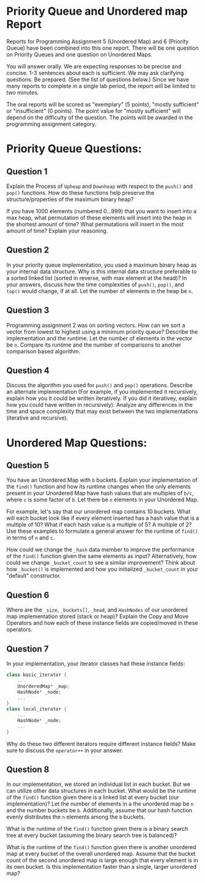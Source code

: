 # Priority Queue and Unordered map Report

Reports for Programming Assignment 5 (Unordered Map) and 6 (Priority Queue) have been combined into this one report. There will be one question on Priority Queues and one question on Unordered Maps. 

You will answer orally. We are expecting responses to be precise and concise. 1-3 sentences about each is sufficient. We may ask clarifying questions. Be prepared. (See the list of questions below.) Since we have many reports to complete in a single lab period, the report will be limited to two minutes.

The oral reports will be scored as "exemplary" (5 points), "mostly sufficient" or "insufficient" (0 points). The point value for "mostly sufficient" will depend on the difficulty of the question. The points will be awarded in the programming assignment category.

Priority Queue Questions:
=========================

Question 1
----------
Explain the Process of `Upheap` and `Downheap` with respect to the `push()` and `pop()` functions. How do these functions help preserve the structure/properties of the maximum binary heap? 

If you have 1000 elements (numbered 0...999) that you want to insert into a max heap, what permutation of these elements will insert into the heap in the shortest amount of time? What permutations will insert in the most amount of time? Explain your reasoning. 

Question 2
----------
In your priority queue implementation, you used a maximum binary heap as your internal data structure. Why is this internal data structure preferable to a sorted linked list (sorted in reverse, with max element at the head)? In your answers, discuss how the time complexities of `push()`, `pop()`, and `top()` would change, if at all. Let the number of elements in the heap be `n`.

Question 3
----------
Programming assignment 2 was on sorting vectors. How can we sort a vector from lowest to highest using a minimum priority queue? Describe the implementation and the runtime. Let the number of elements in the vector be `n`. Compare its runtime and the number of comparisons to another comparison based algorithm. 

Question 4
----------
Discuss the algorithm you used for `push()` and `pop()` operations. Describe an alternate implementation (For example, if you implemented it recursively, explain how you it could be written iteratively. If you did it iterativey, explain how you could have written in recursively). Analyze any differences in the time and space complexity that may exist between the two implementations (iterative and recursive).

Unordered Map Questions:
========================

Question 5
----------

You have an Unordered Map with `b` buckets. Explain your implementation of the `find()` function and how its runtime changes when the only elements present in your Unordered Map have hash values that are multiples of `b/c`, where `c` is some factor of `b`. Let there be `n` elements in your Unordered Map. 

For example, let's say that our unordered map contains 10 buckets. What will each bucket look like if every element inserted has a hash value that is a multiple of 10? What if each hash value is a multiple of 5? A multiple of 2? Use these examples to formulate a general answer for the runtime of `find()` in terms of `n` and `c`.

How could we change the `_hash` data member to improve the performance of the `find()` function given the same elements as input? Alternatively, how could we change `_bucket_count` to see a similar improvement? Think about how `_bucket()` is implemented and how you initialized `_bucket_count` in your "default" constructor.

Question 6
----------

Where are the `_size`, `_buckets[]`, `_head`, and `HashNodes` of our unordered map implementation stored (stack or heap)? Explain the Copy and Move Operators and how each of these instance fields are copied/moved in these operators. 

Question 7
----------

In your implementation, your iterator classes had these instance fields:
```C++
class basic_iterator {
    ...
    UnorderedMap* _map;
    HashNode* _node;
    ...
}
class local_iterator {
    ...
    HashNode* _node;
    ...
}
```
Why do these two different iterators require different instance fields? Make sure to discuss the `operator++` in your answer.

Question 8
----------

In our implementation, we stored an individual list in each bucket. But we can utilize other data structures in each bucket. What would be the runtime of the `find()` function given there is a linked list at every bucket (our implementation)? Let the number of elements in a the unordered map be `n` and the number buckets be `b`. Additionally, assume that our hash function evenly distributes the `n` elements among the `b` buckets.

What is the runtime of the `find()` function given there is a binary search tree at every bucket (assuming the binary search tree is balanced)?

What is the runtime of the `find()` function given there is another unordered map at every bucket of the overall unordered map. Assume that the bucket count of the second unordered map is large enough that every element is in its own bucket. Is this implementation faster than a single, larger unordered map?
